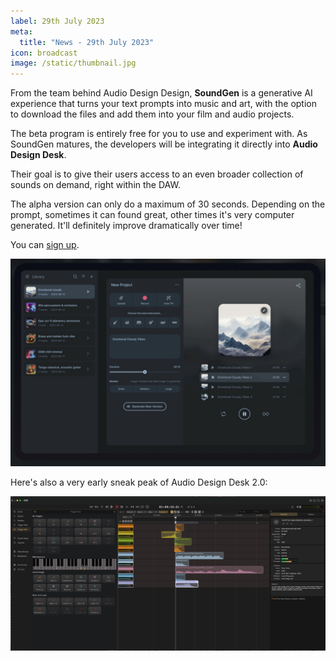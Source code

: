 ```yaml
---
label: 29th July 2023
meta:
  title: "News - 29th July 2023"
icon: broadcast
image: /static/thumbnail.jpg
---
```


From the team behind Audio Design Design, **SoundGen** is a generative AI experience that turns your text prompts into music and art, with the option to download the files and add them into your film and audio projects.

The beta program is entirely free for you to use and experiment with. As SoundGen matures, the developers will be integrating it directly into **Audio Design Desk**.

Their goal is to give their users access to an even broader collection of sounds on demand, right within the DAW.

The alpha version can only do a maximum of 30 seconds. Depending on the prompt, sometimes it can found great, other times it's very computer generated. It'll definitely improve dramatically over time!

You can [sign up](https://music.makr.ai/).

![](/static/soundgen.jpg)

Here's also a very early sneak peak of Audio Design Desk 2.0:

![](/static/add-2-0.jpg)